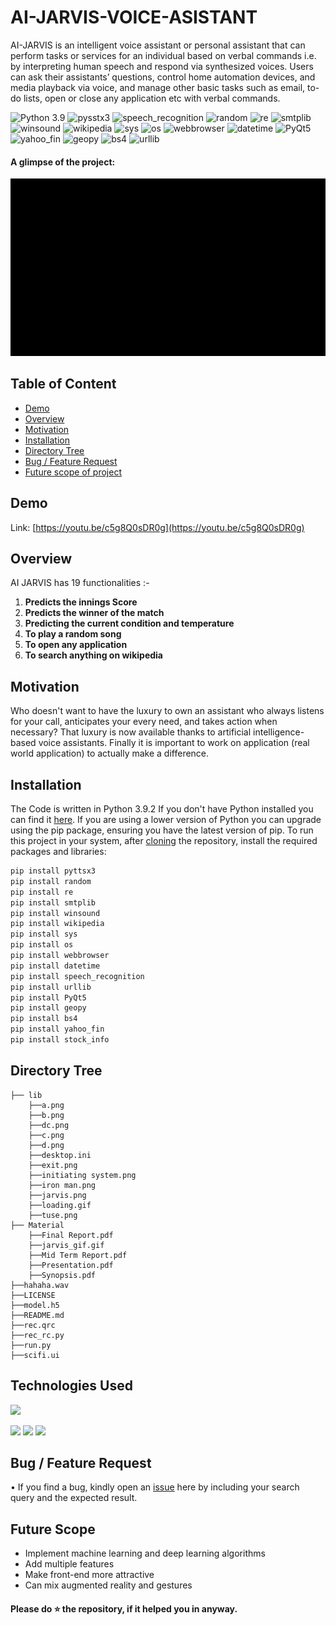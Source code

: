 # AI-JARVIS-VOICE-ASISTANT
AI-JARVIS is an intelligent voice assistant or personal assistant that can perform tasks or services for an individual based on verbal commands i.e. by interpreting human speech and respond via synthesized voices. Users can ask their assistants’ questions, control home automation devices, and media playback via voice, and manage other basic tasks such as email, to-do lists, open or close any application etc with verbal commands.

![Python 3.9](https://img.shields.io/badge/Python-3.9-brightgreen.svg) 
![pysstx3](https://img.shields.io/badge/Library-pysstx3-orange.svg)
![speech_recognition](https://img.shields.io/badge/Library-speech_recognition-blue.svg)
![random](https://img.shields.io/badge/Library-random-red.svg)
![re](https://img.shields.io/badge/Library-re-yellow.svg)
![smtplib](https://img.shields.io/badge/Library-smtplib-pink.svg)
![winsound](https://img.shields.io/badge/Library-winsound-brown.svg)
![wikipedia](https://img.shields.io/badge/Library-wikipedia-white.svg)
![sys](https://img.shields.io/badge/Library-sys-black.svg)
![os](https://img.shields.io/badge/Library-os-violet.svg)
![webbrowser](https://img.shields.io/badge/Library-webbrowser-red.svg)
![datetime](https://img.shields.io/badge/Library-datetime-green.svg)
![PyQt5](https://img.shields.io/badge/Library-PyQt5-orange.svg)
![yahoo_fin](https://img.shields.io/badge/Library-yahoo_fin-purple.svg)
![geopy](https://img.shields.io/badge/Library-geopy-pink.svg)
![bs4](https://img.shields.io/badge/Library-bs4-yellow.svg)
![urllib](https://img.shields.io/badge/Library-urllib-orange.svg)

#### A glimpse of the project:
 ![GIF](Material/jarvis_gif.gif)

## Table of Content
  * [Demo](#demo)
  * [Overview](#overview)
  * [Motivation](#motivation)
  * [Installation](#installation)
  * [Directory Tree](#directory-tree)
  * [Bug / Feature Request](#bug---feature-request)
  * [Future scope of project](#future-scope)

## Demo
Link: [https://youtu.be/c5g8Q0sDR0g](https://youtu.be/c5g8Q0sDR0g)

## Overview
AI JARVIS has 19 functionalities :-
1) **Predicts the innings Score**
2) **Predicts the winner of the match**
3) **Predicting the current condition and temperature**
4) **To play a random song**
5) **To open any application**
6) **To search anything on wikipedia**


## Motivation
Who doesn't want to have the luxury to own an assistant who always listens for your call, anticipates your every need, and takes action when necessary? That luxury is now available thanks to artificial intelligence-based voice assistants. Finally it is important to work on application (real world application) to actually make a difference.

## Installation
The Code is written in Python 3.9.2 If you don't have Python installed you can find it [here](https://www.python.org/downloads/). If you are using a lower version of Python you can upgrade using the pip package, ensuring you have the latest version of pip. To run this project in your system, after [cloning](https://www.howtogeek.com/451360/how-to-clone-a-github-repository/) the repository, install the required packages and libraries:
```bash
pip install pyttsx3
pip install random
pip install re
pip install smtplib
pip install winsound
pip install wikipedia
pip install sys
pip install os
pip install webbrowser
pip install datetime
pip install speech_recognition
pip install urllib
pip install PyQt5
pip install geopy
pip install bs4
pip install yahoo_fin
pip install stock_info
```

## Directory Tree 
```
├── lib
    ├──a.png
    ├──b.png
    ├──dc.png
    ├──c.png
    ├──d.png
    ├──desktop.ini
    ├──exit.png
    ├──initiating system.png
    ├──iron man.png
    ├──jarvis.png
    ├──loading.gif
    ├──tuse.png
├── Material
    ├──Final Report.pdf
    ├──jarvis_gif.gif
    ├──Mid Term Report.pdf
    ├──Presentation.pdf
    ├──Synopsis.pdf
├──hahaha.wav
├──LICENSE
├──model.h5
├──README.md
├──rec.qrc
├──rec_rc.py
├──run.py
├──scifi.ui
```

## Technologies Used

![](https://forthebadge.com/images/badges/made-with-python.svg)

[<img target="_blank" src="https://flask.palletsprojects.com/en/1.1.x/_images/flask-logo.png" width=170>](https://flask.palletsprojects.com/en/1.1.x/) 
[<img target="_blank" src="https://number1.co.za/wp-content/uploads/2017/10/gunicorn_logo-300x85.png" width=280>](https://gunicorn.org) 
[<img target="_blank" src="https://scikit-learn.org/stable/_static/scikit-learn-logo-small.png" width=200>](https://scikit-learn.org/stable/) 

## Bug / Feature Request
• If you find a bug, kindly open an [issue](https://github.com/SuryanshNaugraiya/AI-JARVIS/issues) here by including your search query and the expected result.<br />

## Future Scope
* Implement machine learning and deep learning algorithms
* Add multiple features
* Make front-end more attractive
* Can mix augmented reality and gestures

#### Please do ⭐ the repository, if it helped you in anyway.

